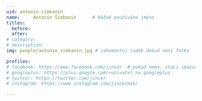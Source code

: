 ```yaml
---
uid: antonin.simkanin
name:     Antonín Šimkanin  	# běžně používáné jméno
titles:
  before: 
  after: 
# category:
# description: 
img: people/antonin_simkanin.jpg # zakomentuj radek dokud není fotka

profiles:
# facebook: https://www.facebook.com/jincer  # pokud nema, staci smazat tuto radku
# googleplus: https://plus.google.com/+uzivatel.na.googleplus
# twitter: https://twitter.com/jincer
# instagram: https://www.instagram.com/jincermak/ 

---
```

